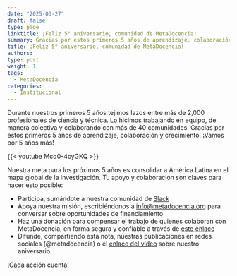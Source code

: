 ```yaml
---
date: "2025-03-27"
draft: false
type: page
linktitle: ¡Feliz 5° aniversario, comunidad de MetaDocencia!
summary: Gracias por estos primeros 5 años de aprendizaje, colaboración y crecimiento. ¡Vamos por 5 años más!
title: ¡Feliz 5° aniversario, comunidad de MetaDocencia!
authors: 
type: post
weight: 1
tags: 
  - MetaDocencia 
categories:
  - Institucional
---
```


Durante nuestros primeros 5 años tejimos lazos entre más de 2,000 profesionales de ciencia y técnica. Lo hicimos trabajando en equipo, de manera colectiva y colaborando con más de 40 comunidades.
Gracias por estos primeros 5 años de aprendizaje, colaboración y crecimiento. ¡Vamos por 5 años más!

{{< youtube Mcq0-4cyGKQ >}}

Nuestra meta para los próximos 5 años es consolidar a América Latina en el mapa global de la investigación. Tu apoyo y colaboración son claves para hacer esto posible:
- Participa, sumándote a nuestra comunidad de [Slack](https://w3id.org/metadocencia/slack)
- Apoya nuestra misión, escribiéndonos a info@metadocencia.org para conversar sobre oportunidades de financiamiento
- Haz una donación para compensar el trabajo de quienes colaboran con MetaDocencia, en forma segura y confiable a través de [este enlace](https://www.metadocencia.org/donar/)
- Difunde, compartiendo esta nota, nuestras publicaciones en redes sociales (@metadocencia) o el [enlace del video](https://youtu.be/Mcq0-4cyGKQ) sobre nuestro aniversario.

¡Cada acción cuenta!
